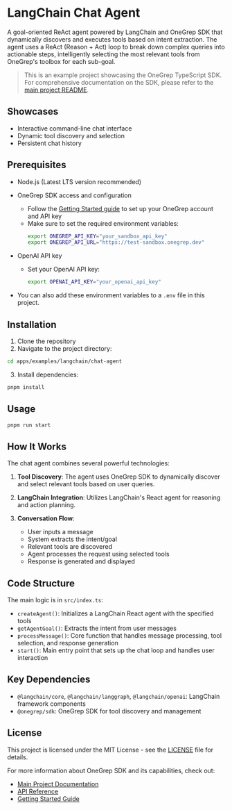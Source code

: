 # LangChain Chat Agent

A goal-oriented ReAct agent powered by LangChain and OneGrep SDK that dynamically discovers and executes tools based on intent extraction. The agent uses a ReAct (Reason + Act) loop to break down complex queries into actionable steps, intelligently selecting the most relevant tools from OneGrep's toolbox for each sub-goal.

> This is an example project showcasing the OneGrep TypeScript SDK. For comprehensive documentation on the SDK, please refer to the [main project README](../../../README.md).

## Showcases

- Interactive command-line chat interface
- Dynamic tool discovery and selection
- Persistent chat history

## Prerequisites

- Node.js (Latest LTS version recommended)
- OneGrep SDK access and configuration
  - Follow the [Getting Started guide](../../../README.md#-getting-started) to set up your OneGrep account and API key
  - Make sure to set the required environment variables:
    ```bash
    export ONEGREP_API_KEY="your_sandbox_api_key"
    export ONEGREP_API_URL="https://test-sandbox.onegrep.dev"
    ```
- OpenAI API key
  - Set your OpenAI API key:
    ```bash
    export OPENAI_API_KEY="your_openai_api_key"
    ```

- You can also add these environment variables to a `.env` file in this project.

## Installation

1. Clone the repository
2. Navigate to the project directory:
```bash
cd apps/examples/langchain/chat-agent
```
3. Install dependencies:
```bash
pnpm install
```

## Usage

```bash
pnpm run start
```

## How It Works

The chat agent combines several powerful technologies:

1. **Tool Discovery**: The agent uses OneGrep SDK to dynamically discover and select relevant tools based on user queries.

2. **LangChain Integration**: Utilizes LangChain's React agent for reasoning and action planning.

3. **Conversation Flow**:
   - User inputs a message
   - System extracts the intent/goal
   - Relevant tools are discovered
   - Agent processes the request using selected tools
   - Response is generated and displayed

## Code Structure

The main logic is in `src/index.ts`:

- `createAgent()`: Initializes a LangChain React agent with the specified tools
- `getAgentGoal()`: Extracts the intent from user messages
- `processMessage()`: Core function that handles message processing, tool selection, and response generation
- `start()`: Main entry point that sets up the chat loop and handles user interaction

## Key Dependencies

- `@langchain/core`, `@langchain/langgraph`, `@langchain/openai`: LangChain framework components
- `@onegrep/sdk`: OneGrep SDK for tool discovery and management


## License

This project is licensed under the MIT License - see the [LICENSE](LICENSE) file for details.

For more information about OneGrep SDK and its capabilities, check out:
- [Main Project Documentation](../../../README.md)
- [API Reference](../../../packages/onegrep-sdk/docs/apiSpec.md)
- [Getting Started Guide](../../../README.md#-getting-started) 